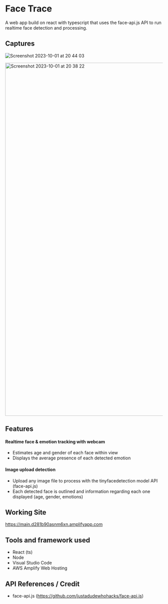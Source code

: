 # Face Trace

A web app build on react with typescript that uses the face-api.js API to run realtime face detection and processing.

## Captures
![Screenshot 2023-10-01 at 20 44 03](https://github.com/RamiChaar/face-trace/assets/99862145/8213914d-fbd4-49bc-b955-0b10e6ea8be6)

<img width="1129" alt="Screenshot 2023-10-01 at 20 38 22" src="https://github.com/RamiChaar/face-trace/assets/99862145/eec505f2-3b1f-4d62-ac0a-653977684d2e">

## Features

#### Realtime face & emotion tracking with webcam

- Estimates age and gender of each face within view
- Displays the average presence of each detected emotion

#### Image upload detection

- Upload any image file to process with the tinyfacedetection model API (face-api.js)
- Each detected face is outlined and information regarding each one displayed (age, gender, emotions)

## Working Site

https://main.d281b90asnm6xn.amplifyapp.com

## Tools and framework used

- React (ts)
- Node
- Visual Studio Code
- AWS Amplify Web Hosting

## API References / Credit

- face-api.js (https://github.com/justadudewhohacks/face-api.js)
